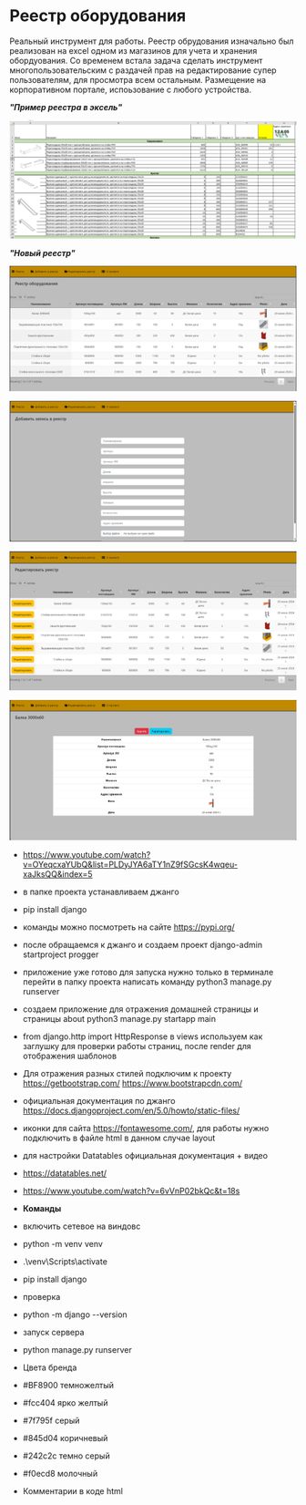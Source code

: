 # Реестр оборудoвания

Реальный инструмент для работы. 
Реестр обрудования изначально был реализован на excel одном из магазинов для учета и хранения обордуования.
Со временем встала задача сделать инструмент многопользовательским с раздачей прав
на редактирование супер пользователям, для просмотра всем остальным. 
Размещение на корпоративном портале, испоьзование с любого устройства.

***"Пример реестра в эксель"***

![picture](imageForReadme\table.png)


***"Новый реестр"***

![picture](imageForReadme/register.png)


![picture2](imageForReadme/addRegister.png)


![picture1](imageForReadme/editRegister.png)


![picture2](imageForReadme/detailView.png)





- https://www.youtube.com/watch?v=OYeqcxaYUbQ&list=PLDyJYA6aTY1nZ9fSGcsK4wqeu-xaJksQQ&index=5
- в папке проекта устанавливаем джанго
- pip install django
- команды можно посмотреть на сайте https://pypi.org/
- после обращаемся к джанго и создаем проект django-admin startproject progger

- приложение уже готово для запуска нужно только в терминале перейти в папку проекта написать команду python3 manage.py runserver 
- создаем приложение для отражения домашней страницы и страницы about python3 manage.py startapp main 
- from django.http import HttpResponse в views используем как заглушку для проверки работы страниц, после render для отображения шаблонов
- Для отражения разных стилей подключим к проекту https://getbootstrap.com/ https://www.bootstrapcdn.com/
- официальная документация по джанго https://docs.djangoproject.com/en/5.0/howto/static-files/
- иконки для сайта https://fontawesome.com/, для работы нужно подключить в файле html в данном случае layout
- для настройки Datatables  официальная документация + видео 
- https://datatables.net/
- https://www.youtube.com/watch?v=6vVnP02bkQc&t=18s


- **Команды** 
- включить сетевое на виндовс
- python -m venv venv
-  .\venv\Scripts\activate
- pip install django

- проверка
- python -m django --version

- запуск сервера
- python manage.py runserver



- Цвета  бренда
- #BF8900 темножелтый
- #fcc404 ярко желтый
- #7f795f серый
- #845d04 коричневый
- #242c2c темно серый
- #f0ecd8 молочный

- Комментарии в коде html <!--    {% include 'main/test.html' %}-->